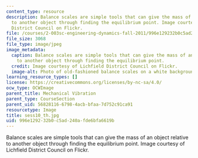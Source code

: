 ```yaml
---
content_type: resource
description: Balance scales are simple tools that can give the mass of an object relative
  to another object through finding the equilibrium point. Image courtesy of Lichfield
  District Council on Flickr.
file: /courses/2-003sc-engineering-dynamics-fall-2011/996e129232b0c5ad240afde6bfa6619b_sess10_th.jpg
file_size: 3068
file_type: image/jpeg
image_metadata:
  caption: Balance scales are simple tools that can give the mass of an object relative
    to another object through finding the equilibrium point.
  credit: Image courtesy of Lichfield District Council on Flickr.
  image-alt: Photo of old-fashioned balance scales on a white background.
learning_resource_types: []
license: https://creativecommons.org/licenses/by-nc-sa/4.0/
ocw_type: OCWImage
parent_title: Mechanical Vibration
parent_type: CourseSection
parent_uid: 56828116-6798-4acb-bfaa-7d752c91ca91
resourcetype: Image
title: sess10_th.jpg
uid: 996e1292-32b0-c5ad-240a-fde6bfa6619b
---
```

Balance scales are simple tools that can give the mass of an object relative to another object through finding the equilibrium point. Image courtesy of Lichfield District Council on Flickr.